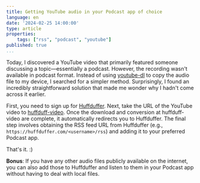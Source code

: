 ```yaml
---
title: Getting YouTube audio in your Podcast app of choice
language: en
date: '2024-02-25 14:00:00'
type: article
properties:
    tags: ["rss", "podcast", "youtube"]
published: true
...
```


Today, I discovered a YouTube video that primarily featured someone discussing a topic—essentially a podcast. However, the recording wasn't available in podcast format. Instead of using [youtube-dl](https://github.com/ytdl-org/youtube-dl/) to copy the audio file to my device, I searched for a simpler method. Surprisingly, I found an incredibly straightforward solution that made me wonder why I hadn't come across it earlier.

First, you need to sign up for [Huffduffer](https://huffduffer.com/). Next, take the URL of the YouTube video to [huffduff-video](https://huffduff-video.snarfed.org/). Once the download and conversion at huffduff-video are complete, it automatically redirects you to Huffduffer. The final step involves obtaining the RSS feed URL from Huffduffer (e.g., `https://huffduffer.com/<username>/rss`) and adding it to your preferred Podcast app.

That's it. :)

**Bonus**: If you have any other audio files publicly available on the internet, you can also add those to Huffduffer and listen to them in your Podcast app without having to deal with local files.
